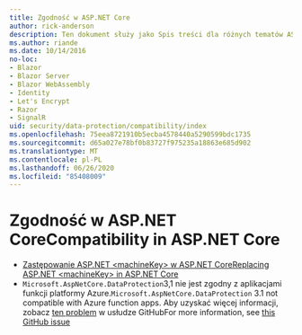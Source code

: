 ```yaml
---
title: Zgodność w ASP.NET Core
author: rick-anderson
description: Ten dokument służy jako Spis treści dla różnych tematów ASP.NET Core zgodności ochrony danych.
ms.author: riande
ms.date: 10/14/2016
no-loc:
- Blazor
- Blazor Server
- Blazor WebAssembly
- Identity
- Let's Encrypt
- Razor
- SignalR
uid: security/data-protection/compatibility/index
ms.openlocfilehash: 75eea8721910b5ecba4578440a5290599bdc1735
ms.sourcegitcommit: d65a027e78bf0b83727f975235a18863e685d902
ms.translationtype: MT
ms.contentlocale: pl-PL
ms.lasthandoff: 06/26/2020
ms.locfileid: "85408009"
---
```

# <a name="compatibility-in-aspnet-core"></a><span data-ttu-id="93b2a-103">Zgodność w ASP.NET Core</span><span class="sxs-lookup"><span data-stu-id="93b2a-103">Compatibility in ASP.NET Core</span></span>

* [<span data-ttu-id="93b2a-104">Zastępowanie ASP.NET \<machineKey> w ASP.NET Core</span><span class="sxs-lookup"><span data-stu-id="93b2a-104">Replacing ASP.NET \<machineKey> in ASP.NET Core</span></span>](xref:security/data-protection/compatibility/replacing-machinekey)
* <span data-ttu-id="93b2a-105">`Microsoft.AspNetCore.DataProtection`3,1 nie jest zgodny z aplikacjami funkcji platformy Azure.</span><span class="sxs-lookup"><span data-stu-id="93b2a-105">`Microsoft.AspNetCore.DataProtection` 3.1 not compatible with Azure function apps.</span></span> <span data-ttu-id="93b2a-106">Aby uzyskać więcej informacji, zobacz [ten problem](https://github.com/Azure/azure-functions-host/issues/5447) w usłudze GitHub</span><span class="sxs-lookup"><span data-stu-id="93b2a-106">For more information, see [this GitHub issue](https://github.com/Azure/azure-functions-host/issues/5447)</span></span>
